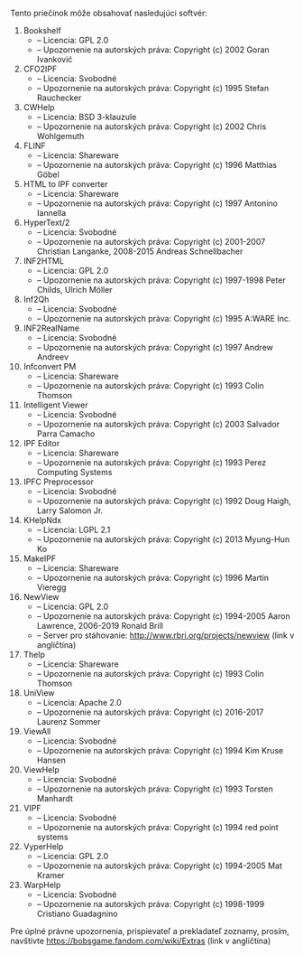 Tento priečinok môže obsahovať nasledujúci softvér:

1. Bookshelf
   - – Licencia: GPL 2.0
   - – Upozornenie na autorských práva: Copyright (c) 2002 Goran Ivanković
2. CFO2IPF
   - – Licencia: Svobodné
   - – Upozornenie na autorských práva: Copyright (c) 1995 Stefan Rauchecker
3. CWHelp
   - – Licencia: BSD 3-klauzule
   - – Upozornenie na autorských práva: Copyright (c) 2002 Chris Wohlgemuth
4. FLINF
   - – Licencia: Shareware
   - – Upozornenie na autorských práva: Copyright (c) 1996 Matthias Göbel
5. HTML to IPF converter
   - – Licencia: Shareware
   - – Upozornenie na autorských práva: Copyright (c) 1997 Antonino Iannella
6. HyperText/2
   - – Licencia: Svobodné
   - – Upozornenie na autorských práva: Copyright (c) 2001-2007 Christian Langanke, 2008-2015 Andreas Schnellbacher
7. INF2HTML
   - – Licencia: GPL 2.0
   - – Upozornenie na autorských práva: Copyright (c) 1997-1998 Peter Childs, Ulrich Möller
8. Inf2Qh
   - – Licencia: Svobodné
   - – Upozornenie na autorských práva: Copyright (c) 1995 A:WARE Inc.
9. INF2RealName
   - – Licencia: Svobodné
   - – Upozornenie na autorských práva: Copyright (c) 1997 Andrew Andreev
10. Infconvert PM
    - – Licencia: Shareware
    - – Upozornenie na autorských práva: Copyright (c) 1993 Colin Thomson
11. Intelligent Viewer
    - – Licencia: Svobodné
    - – Upozornenie na autorských práva: Copyright (c) 2003 Salvador Parra Camacho
12. IPF Editor
    - – Licencia: Shareware
    - – Upozornenie na autorských práva: Copyright (c) 1993 Perez Computing Systems
13. IPFC Preprocessor
    - – Licencia: Svobodné
    - – Upozornenie na autorských práva: Copyright (c) 1992 Doug Haigh, Larry Salomon Jr.
14. KHelpNdx
    - – Licencia: LGPL 2.1
    - – Upozornenie na autorských práva: Copyright (c) 2013 Myung-Hun Ko
15. MakeIPF
    - – Licencia: Shareware
    - – Upozornenie na autorských práva: Copyright (c) 1996 Martin Vieregg
16. NewView
    - – Licencia: GPL 2.0
    - – Upozornenie na autorských práva: Copyright (c) 1994-2005 Aaron Lawrence, 2006-2019 Ronald Brill
    - – Server pro stáhovanie: http://www.rbri.org/projects/newview (link v angličtina)
17. Thelp
    - – Licencia: Shareware
    - – Upozornenie na autorských práva: Copyright (c) 1993 Colin Thomson
18. UniView
    - – Licencia: Apache 2.0
    - – Upozornenie na autorských práva: Copyright (c) 2016-2017 Laurenz Sommer
19. ViewAll
    - – Licencia: Svobodné
    - – Upozornenie na autorských práva: Copyright (c) 1994 Kim Kruse Hansen
20. ViewHelp
    - – Licencia: Svobodné
    - – Upozornenie na autorských práva: Copyright (c) 1993 Torsten Manhardt
21. VIPF
    - – Licencia: Svobodné
    - – Upozornenie na autorských práva: Copyright (c) 1994 red point systems
22. VyperHelp
    - – Licencia: GPL 2.0
    - – Upozornenie na autorských práva: Copyright (c) 1994-2005 Mat Kramer
23. WarpHelp
    - – Licencia: Svobodné
    - – Upozornenie na autorských práva: Copyright (c) 1998-1999 Cristiano Guadagnino

Pre úplné právne upozornenia, prispievateľ a prekladateľ zoznamy, prosím, navštívte https://bobsgame.fandom.com/wiki/Extras (link v angličtina)
